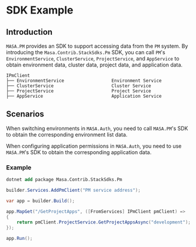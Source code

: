 ﻿# SDK Example

## Introduction

`MASA.PM` provides an SDK to support accessing data from the `PM` system. By introducing the `Masa.Contrib.StackSdks.Pm` SDK, you can call `PM`'s `EnvironmentService`, `ClusterService`, `ProjectService`, and `AppService` to obtain environment data, cluster data, project data, and application data.

``` plain
IPmClient
├── EnvironmentService                  Environment Service
├── ClusterService                      Cluster Service
├── ProjectService                      Project Service
├── AppService                          Application Service
```

## Scenarios

When switching environments in `MASA.Auth`, you need to call `MASA.PM`'s SDK to obtain the corresponding environment list data.

When configuring application permissions in `MASA.Auth`, you need to use `MASA.PM`'s SDK to obtain the corresponding application data.

### Example

``` ps
dotnet add package Masa.Contrib.StackSdks.Pm
```

``` csharp
builder.Services.AddPmClient("PM service address");

var app = builder.Build();

app.MapGet("/GetProjectApps", ([FromServices] IPmClient pmClient) =>
{
    return pmClient.ProjectService.GetProjectAppsAsync("development");
});

app.Run();
```